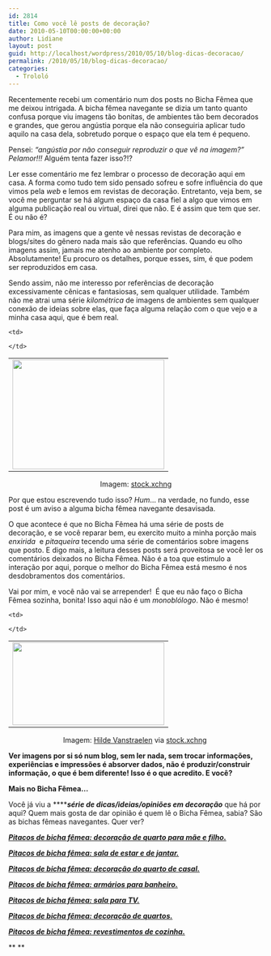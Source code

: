 ```yaml
---
id: 2814
title: Como você lê posts de decoração?
date: 2010-05-10T00:00:00+00:00
author: Lidiane
layout: post
guid: http://localhost/wordpress/2010/05/10/blog-dicas-decoracao/
permalink: /2010/05/10/blog-dicas-decoracao/
categories:
  - Trololó
---
```

Recentemente recebi um comentário num dos posts no Bicha Fêmea que me deixou intrigada. A bicha fêmea navegante se dizia um tanto quanto confusa porque viu imagens tão bonitas, de ambientes tão bem decorados e grandes, que gerou angústia porque ela não conseguiria aplicar tudo aquilo na casa dela, sobretudo porque o espaço que ela tem é pequeno.

Pensei: _“angústia por não conseguir reproduzir o que vê na imagem?” Pelamor!!!_ Alguém tenta fazer isso?!?<!--more-->

Ler esse comentário me fez lembrar o processo de decoração aqui em casa. A forma como tudo tem sido pensado sofreu e sofre influência do que vimos pela _web_ e lemos em revistas de decoração. Entretanto, veja bem, se você me perguntar se há algum espaço da casa fiel a algo que vimos em alguma publicação real ou virtual, direi que não. E é assim que tem que ser. É ou não é?

Para mim, as imagens que a gente vê nessas revistas de decoração e blogs/sites do gênero nada mais são que referências. Quando eu olho imagens assim, jamais me atenho ao ambiente por completo. Absolutamente! Eu procuro os detalhes, porque esses, sim, é que podem ser reproduzidos em casa.

Sendo assim, não me interesso por referências de decoração excessivamente cênicas e fantasiosas, sem qualquer utilidade. Também não me atrai uma série _kilométrica_ de imagens de ambientes sem qualquer conexão de ideias sobre elas, que faça alguma relação com o que vejo e a minha casa aqui, que é bem real.

<table align="center">
  <tr>
    <td>
      <a href="http://www.trololodemulher.com.br/blog/wp-content/uploads/2010/05/gaiola.jpg"><img class="aligncenter size-medium wp-image-4618" title="gaiola" src="http://www.trololodemulher.com.br/blog/wp-content/uploads/2010/05/gaiola-300x216.jpg" alt="" width="300" height="216" /></a>
    </td>
    
    <td>
       
    </td>
  </tr>
</table>

<p style="text-align: center;">
  Imagem: <a href="http://www.sxc.hu/" target="_blank">stock.xchng</a>
</p>

Por que estou escrevendo tudo isso? _Hum_… na verdade, no fundo, esse post é um aviso a alguma bicha fêmea navegante desavisada.

O que acontece é que no Bicha Fêmea há uma série de posts de decoração, e se você reparar bem, eu exercito muito a minha porção mais _enxirida_  e _pitaqueira_ tecendo uma série de comentários sobre imagens que posto. E digo mais, a leitura desses posts será proveitosa se você ler os comentários deixados no Bicha Fêmea. Não é a toa que estimulo a interação por aqui, porque o melhor do Bicha Fêmea está mesmo é nos desdobramentos dos comentários.

Vai por mim, e você não vai se arrepender!  É que eu não faço o Bicha Fêmea sozinha, bonita! Isso aqui não é um _monoblólogo_. Não é mesmo!

<table align="center">
  <tr>
    <td>
      <a href="http://www.trololodemulher.com.br/blog/wp-content/uploads/2010/05/mulheres.jpg"><img class="aligncenter size-medium wp-image-4619" title="mulheres" src="http://www.trololodemulher.com.br/blog/wp-content/uploads/2010/05/mulheres-300x163.jpg" alt="" width="300" height="163" /></a>
    </td>
    
    <td>
       
    </td>
  </tr>
</table>

<p style="text-align: center;">
  Imagem: <a href="http://www.sxc.hu/profile/biewoef" target="_blank">Hilde Vanstraelen</a> via <a href="http://www.sxc.hu/" target="_blank">stock.xchng</a> 
</p>

**Ver imagens por si só num blog, sem ler nada, sem trocar informações, experiências e impressões é absorver dados, não é produzir/construir informação, o que é bem diferente! Isso é o que acredito. E você?**

**Mais no Bicha Fêmea…**

Você já viu a ******_série de dicas/ideias/opiniões em decoração_** que há por aqui? Quem mais gosta de dar opinião é quem lê o Bicha Fêmea, sabia? São as bichas fêmeas navegantes. Quer ver?

**_[Pitacos de bicha fêmea: decoração de quarto para mãe e filho.](http://www.trololodemulher.com.br/2010/04/22/pitacos-de-bicha-femea-decoracao-de-quarto-para-mae-e-filho/)_**

**_[Pitacos de bicha fêmea: sala de estar e de jantar.](http://www.trololodemulher.com.br/2010/04/09/pitacos-de-bicha-femea-sala-de-estar-e-de-jantar/)_**

**_[Pitacos de bicha fêmea: decoração do quarto de casal.](http://www.trololodemulher.com.br/2010/03/29/pitacos-de-bicha-femea-decoracao-do-quarto-de-casal/)_**

**_[Pitacos de bicha fêmea: armários para banheiro.](http://www.trololodemulher.com.br/2010/01/06/pitacos-de-bicha-femea-armarios-para-banheiro/)_**

**_[Pitacos de bicha fêmea: sala para TV.](http://www.trololodemulher.com.br/2009/08/18/pitacos-de-bicha-femea-sala-de-tv/)_**

**_[Pitacos de bicha fêmea: decoração de quartos.](http://www.trololodemulher.com.br/2009/08/11/pitacos-de-bicha-fmea-decorao-de-quartos/)_**

**_<a href="http://www.trololodemulher.com.br/2009/07/23/decoracao-revestimento-cozinha/" target="_self">Pitacos de bicha fêmea: revestimentos de cozinha.</a>_**

** **